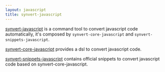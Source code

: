 ```yaml
---
layout: javascript
title: synvert-javascript
---
```


[synvert-javascript](https://github.com/xinminlabs/synvert-javascript) is a command tool to convert javascript code automatically, it's composed by `synvert-core-javascript` and `synvert-snippets-javascript`.

[synvert-core-javascript](https://github.com/xinminlabs/synvert-core-javascript) provides a dsl to convert javascript code.

[synvert-snippets-javascript](https://github.com/xinminlabs/synvert-snippets-javascript) contains official snippets to
convert javascript code based on synvert-core-javascript.
